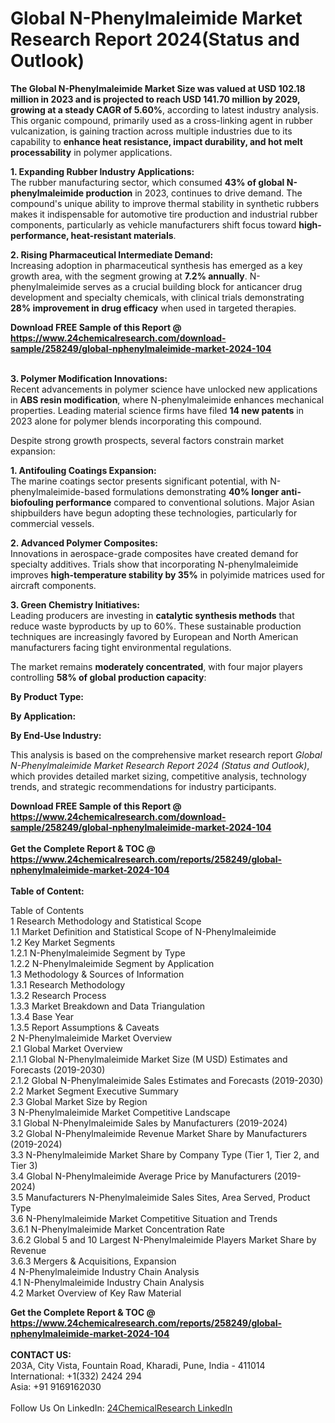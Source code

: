 <h1>Global N-Phenylmaleimide Market Research Report 2024(Status and Outlook)</h1><p><strong>The Global N-Phenylmaleimide Market Size was valued at USD 102.18 million in 2023 and is projected to reach USD 141.70 million by 2029, growing at a steady CAGR of 5.60%</strong>, according to latest industry analysis. This organic compound, primarily used as a cross-linking agent in rubber vulcanization, is gaining traction across multiple industries due to its capability to <strong>enhance heat resistance, impact durability, and hot melt processability</strong> in polymer applications.</p><p><strong>1. Expanding Rubber Industry Applications:</strong><br>
The rubber manufacturing sector, which consumed <strong>43% of global N-phenylmaleimide production</strong> in 2023, continues to drive demand. The compound's unique ability to improve thermal stability in synthetic rubbers makes it indispensable for automotive tire production and industrial rubber components, particularly as vehicle manufacturers shift focus toward <strong>high-performance, heat-resistant materials</strong>.</p><p><strong>2. Rising Pharmaceutical Intermediate Demand:</strong><br>
Increasing adoption in pharmaceutical synthesis has emerged as a key growth area, with the segment growing at <strong>7.2% annually</strong>. N-phenylmaleimide serves as a crucial building block for anticancer drug development and specialty chemicals, with clinical trials demonstrating <strong>28% improvement in drug efficacy</strong> when used in targeted therapies.</p><div><b>Download FREE Sample of this Report @ 
            <a href="https://www.24chemicalresearch.com/download-sample/258249/global-nphenylmaleimide-market-2024-104">
            https://www.24chemicalresearch.com/download-sample/258249/global-nphenylmaleimide-market-2024-104</a></b></div><br><p><strong>3. Polymer Modification Innovations:</strong><br>
Recent advancements in polymer science have unlocked new applications in <strong>ABS resin modification</strong>, where N-phenylmaleimide enhances mechanical properties. Leading material science firms have filed <strong>14 new patents</strong> in 2023 alone for polymer blends incorporating this compound.</p><p>Despite strong growth prospects, several factors constrain market expansion:</p><p><strong>1. Antifouling Coatings Expansion:</strong><br>
The marine coatings sector presents significant potential, with N-phenylmaleimide-based formulations demonstrating <strong>40% longer anti-biofouling performance</strong> compared to conventional solutions. Major Asian shipbuilders have begun adopting these technologies, particularly for commercial vessels.</p><p><strong>2. Advanced Polymer Composites:</strong><br>
Innovations in aerospace-grade composites have created demand for specialty additives. Trials show that incorporating N-phenylmaleimide improves <strong>high-temperature stability by 35%</strong> in polyimide matrices used for aircraft components.</p><p><strong>3. Green Chemistry Initiatives:</strong><br>
Leading producers are investing in <strong>catalytic synthesis methods</strong> that reduce waste byproducts by up to 60%. These sustainable production techniques are increasingly favored by European and North American manufacturers facing tight environmental regulations.</p><p>The market remains <strong>moderately concentrated</strong>, with four major players controlling <strong>58% of global production capacity</strong>:</p><p><strong>By Product Type:</strong></p><p><strong>By Application:</strong></p><p><strong>By End-Use Industry:</strong></p><p>This analysis is based on the comprehensive market research report <em>Global N-Phenylmaleimide Market Research Report 2024 (Status and Outlook)</em>, which provides detailed market sizing, competitive analysis, technology trends, and strategic recommendations for industry participants.</p><div><b>Download FREE Sample of this Report @ 
            <a href="https://www.24chemicalresearch.com/download-sample/258249/global-nphenylmaleimide-market-2024-104">
            https://www.24chemicalresearch.com/download-sample/258249/global-nphenylmaleimide-market-2024-104</a></b></div><br><div><b>Get the Complete Report & TOC @ 
            <a href="https://www.24chemicalresearch.com/reports/258249/global-nphenylmaleimide-market-2024-104">
            https://www.24chemicalresearch.com/reports/258249/global-nphenylmaleimide-market-2024-104</a></b></div><br>
            <b>Table of Content:</b><p>Table of Contents<br />
1 Research Methodology and Statistical Scope<br />
1.1 Market Definition and Statistical Scope of N-Phenylmaleimide<br />
1.2 Key Market Segments<br />
1.2.1 N-Phenylmaleimide Segment by Type<br />
1.2.2 N-Phenylmaleimide Segment by Application<br />
1.3 Methodology & Sources of Information<br />
1.3.1 Research Methodology<br />
1.3.2 Research Process<br />
1.3.3 Market Breakdown and Data Triangulation<br />
1.3.4 Base Year<br />
1.3.5 Report Assumptions & Caveats<br />
2 N-Phenylmaleimide Market Overview<br />
2.1 Global Market Overview<br />
2.1.1 Global N-Phenylmaleimide Market Size (M USD) Estimates and Forecasts (2019-2030)<br />
2.1.2 Global N-Phenylmaleimide Sales Estimates and Forecasts (2019-2030)<br />
2.2 Market Segment Executive Summary<br />
2.3 Global Market Size by Region<br />
3 N-Phenylmaleimide Market Competitive Landscape<br />
3.1 Global N-Phenylmaleimide Sales by Manufacturers (2019-2024)<br />
3.2 Global N-Phenylmaleimide Revenue Market Share by Manufacturers (2019-2024)<br />
3.3 N-Phenylmaleimide Market Share by Company Type (Tier 1, Tier 2, and Tier 3)<br />
3.4 Global N-Phenylmaleimide Average Price by Manufacturers (2019-2024)<br />
3.5 Manufacturers N-Phenylmaleimide Sales Sites, Area Served, Product Type<br />
3.6 N-Phenylmaleimide Market Competitive Situation and Trends<br />
3.6.1 N-Phenylmaleimide Market Concentration Rate<br />
3.6.2 Global 5 and 10 Largest N-Phenylmaleimide Players Market Share by Revenue<br />
3.6.3 Mergers & Acquisitions, Expansion<br />
4 N-Phenylmaleimide Industry Chain Analysis<br />
4.1 N-Phenylmaleimide Industry Chain Analysis<br />
4.2 Market Overview of Key Raw Material</p><div><b>Get the Complete Report & TOC @ 
            <a href="https://www.24chemicalresearch.com/reports/258249/global-nphenylmaleimide-market-2024-104">
            https://www.24chemicalresearch.com/reports/258249/global-nphenylmaleimide-market-2024-104</a></b></div><br><b>CONTACT US:</b><br>
            203A, City Vista, Fountain Road, Kharadi, Pune, India - 411014<br>
            International: +1(332) 2424 294<br>
            Asia: +91 9169162030 <br><br>
            Follow Us On LinkedIn: <a href="https://www.linkedin.com/company/24chemicalresearch/">24ChemicalResearch LinkedIn</a>